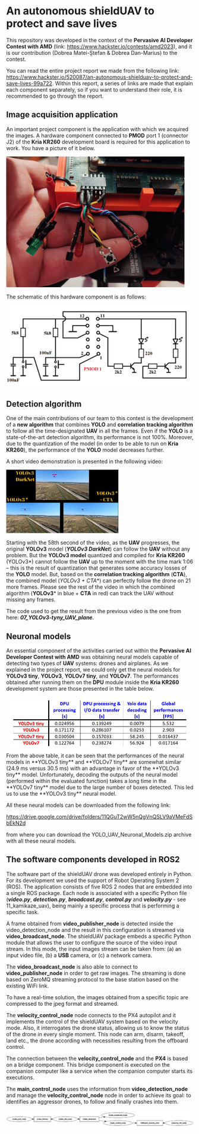 # An autonomous shieldUAV to protect and save lives
This repository was developed in the context of the **Pervasive AI Developer Contest with AMD** (link: https://www.hackster.io/contests/amd2023), and it is our contribution (Dobrea Matei-Ștefan & Dobrea Dan-Marius) to the contest.

You can read the entire project report we made from the following link: https://www.hackster.io/520087/an-autonomous-shielduav-to-protect-and-save-lives-99a722. Within this report, a series of links are made that explain each component separately, so if you want to understand their role, it is recommended to go through the report.

## Image acquisition application
An important project component is the application with which we acquired the images. A hardware component connected to **PMOD** port 1 (connector J2) of the **Kria KR260** development board is required for this application to work. You have a picture of it below.

<img src="https://github.com/dmdobrea/shieldUAV/blob/main/Images/PMOD_LED_butt.PNG" width="480"/>

The schematic of this hardware component is as follows:

<img src="https://github.com/dmdobrea/shieldUAV/blob/main/Images/PMOD.png" width="640"/>

## Detection algorithm
One of the main contributions of our team to this contest is the development of a **new algorithm** that combines **YOLO** and **correlation tracking algorithm** to follow all the time-designated **UAV** in all the frames. Even if the **YOLO** is a state-of-the-art detection algorithm, its performance is not 100%. Moreover, due to the quantization of the model (in order to be able to run on **Kria KR260**), the performance of the **YOLO** model decreases further.

A short video demonstration is presented in the following video:

<div align="left">
      <a href="https://youtu.be/67_oauHjYTA">
         <img src="https://github.com/dmdobrea/shieldUAV/blob/main/Images/Youtube_3UAV.PNG" style="width:60%;">
      </a>
</div>

Starting with the 58th second of the video, as the **UAV** progresses, the original **YOLOv3** model (_**YOLOv3 DarkNet**_) can follow the **UAV** without any problem. But the **YOLOv3 model** quantized and compiled for **Kria KR260** (YOLOv3*) cannot follow the **UAV** up to the moment with the time mark 1:06 – this is the result of quantization that generates some accuracy losses of the **YOLO** model. But, based on the **correlation tracking algorithm** (**CTA**), the combined model (**YOLOv3* + CTA**) can perfectly follow the drone on 21 more frames.
Please see the rest of the video in which the combined algorithm (**YOLOv3*** in blue + **CTA** in red) can track the UAV without missing any frames.

The code used to get the result from the previous video is the one from here: _**07_YOLOv3-tyny_UAV_plane**_.

## Neuronal models

An essential component of the activities carried out within the **Pervasive AI Developer Contest with AMD** was obtaining neural models capable of detecting two types of **UAV** systems: drones and airplanes. As we explained in the project report, we could only get the neural models for **YOLOv3 tiny**, **YOLOv3**, **YOLOv7 tiny**, and **YOLOv7**. The performances obtained after running them on the **DPU** module inside the **Kria KR260** development system are those presented in the table below.

<img src="https://github.com/dmdobrea/shieldUAV/blob/main/Images/YOLO%20performance.PNG" width="640"/>
From the above table, it can be seen that the performances of the neural models in **YOLOv3 tiny** and **YOLOv7 tiny** are somewhat similar (24.9 ms versus 30.5 ms) with an advantage in favor of the **YOLOv3 tiny** model. Unfortunately, decoding the outputs of the neural model (performed within the evaluated function) takes a long time in the **YOLOv7 tiny** model due to the large number of boxes detected. This led us to use the **YOLOv3 tiny** neural model.

All these neural models can be downloaded from the following link:

https://drive.google.com/drive/folders/11QGuT2wW5nQgVnQSLV9aVMeFdSbEkN2d

from where you can download the YOLO_UAV_Neuronal_Models.zip archive with all these neural models.

## The software components developed in ROS2

The software part of the shieldUAV drone was developed entirely in Python. 
For its development we used the support of Robot Operating System 2 (ROS). The application consists of five ROS 2 nodes that are embedded into a single ROS package.
Each node is associated with a specific Python file (***video.py***, ***detection.py***, ***broadcast.py***, ***control.py*** and ***velocity.py*** - see 11_kamikaze_uav), being mainly a specific process that is performing a specific task.
 
 A frame obtained from **video_publisher_node** is detected inside the video_detection_node and the result in this configuration is streamed via **video_broadcast_node**. The shieldUAV package embeds a specific Python module that allows the user to configure the source of the video input stream. In this mode, the input images stream can be taken from: (a) an input video file, (b) a **USB** camera, or (c) a network camera.
 
The **video_broadcast_node** is also able to connect to **video_publisher_node** in order to get raw images. The streaming is done based on ZeroMQ streaming protocol to the base station based on the existing WiFi link. 
 
To have a real-time solution, the images obtained from a specific topic are compressed to the jpeg format and streamed.
 
The **velocity_control_node** node connects to the PX4 autopilot and it implements the control of the shieldUAV system based on the velocity mode. Also, it interrogates the drone status, allowing us to know the status of the drone in every single moment. This node can arm, disarm, takeoff, land etc., the drone according with necessities resulting from the offboard control.
 
The connection between the **velocity_control_node** and the **PX4** is based on a bridge component. This bridge component is executed on the companion computer like a service when the companion computer starts its executions.
 
The **main_control_node** uses the information from **video_detection_node** and manage the **velocity_control_node** node in order to achieve its goal: to identifies an aggressor drones, to follow and  finally crashes into them.

<img src="https://github.com/dmdobrea/shieldUAV/blob/main/Images/rqt.png" width="1200"/>

	
